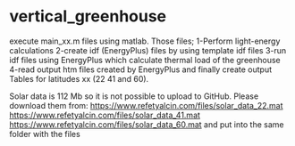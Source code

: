 # vertical_greenhouse

execute main_xx.m files using matlab. Those files;
1-Perform light-energy calculations
2-create idf (EnergyPlus) files by using template idf files
3-run idf files using EnergyPlus which calculate thermal load of the greenhouse
4-read output htm files created by EnergyPlus and finally create output Tables for latitudes xx (22 41 and 60).

Solar data is 112 Mb so it is not possible to upload to GitHub. 
Please download them from:
https://www.refetyalcin.com/files/solar_data_22.mat
https://www.refetyalcin.com/files/solar_data_41.mat
https://www.refetyalcin.com/files/solar_data_60.mat
and put into the same folder with the files
